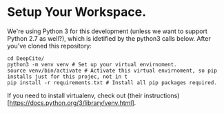 # Setup Your Workspace.

We're using Python 3 for this development (unless we want to support Python 2.7 as well?), which is idetified by the python3 calls below.
After you've cloned this repository:
```
cd DeepCite/
python3 -m venv venv # Set up your virtual envirnoment.
source venv/bin/activate # Activate this virtual envirnoment, so pip installs just for this projec, not in t
pip install -r requirements.txt # Install all pip packages required.
```
If you need to install virtualenv, check out (their instructions)[https://docs.python.org/3/library/venv.html].
